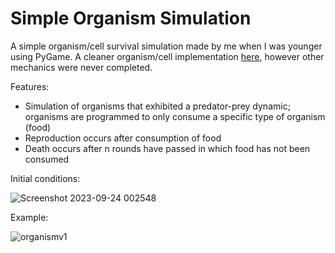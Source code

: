 # Simple Organism Simulation

A simple organism/cell survival simulation made by me when I was younger using PyGame. A cleaner organism/cell implementation [here](https://github.com/xegativ/pygame-organism-simv2/tree/master), however other mechanics were never completed.

Features:
- Simulation of organisms that exhibited a predator-prey dynamic; organisms are programmed to only consume a specific type of organism (food)
- Reproduction occurs after consumption of food
- Death occurs after n rounds have passed in which food has not been consumed

Initial conditions:

![Screenshot 2023-09-24 002548](https://github.com/xegativ/pygame-organism-simv1/assets/52055203/1bba1e6c-c8df-47c6-81ed-278bf39435a0)


Example:


![organismv1](https://github.com/xegativ/pygame-organism-simv1/assets/52055203/3f6af22b-5ced-415b-bac1-659e66ccd590)
